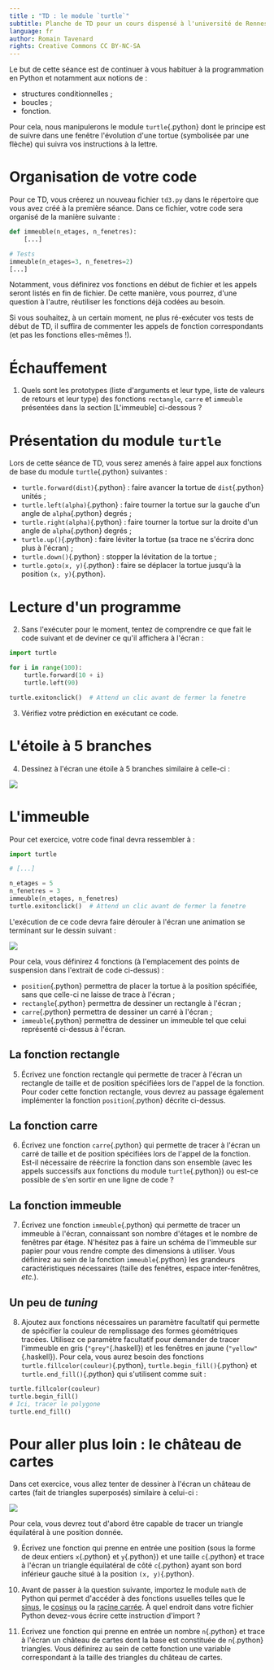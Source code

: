 ```yaml
---
title : "TD : le module `turtle`"
subtitle: Planche de TD pour un cours dispensé à l'université de Rennes 2
language: fr
author: Romain Tavenard
rights: Creative Commons CC BY-NC-SA
---
```


Le but de cette séance est de continuer à vous habituer à la programmation en Python et notamment aux notions de :

* structures conditionnelles ;
* boucles ;
* fonction.

Pour cela, nous manipulerons le module `turtle`{.python} dont le principe est de suivre dans une fenêtre l'évolution d'une tortue (symbolisée par une flèche) qui suivra vos instructions à la lettre.

# Organisation de votre code

Pour ce TD, vous créerez un nouveau fichier `td3.py` dans le répertoire que vous avez créé à la première séance.
Dans ce fichier, votre code sera organisé de la manière suivante :

```python
def immeuble(n_etages, n_fenetres):
    [...]

# Tests
immeuble(n_etages=3, n_fenetres=2)
[...]
```

Notamment, vous définirez vos fonctions en début de fichier et les appels seront listés en fin de fichier. De cette manière, vous pourrez, d'une question à l'autre, réutiliser les fonctions déjà codées au besoin.

Si vous souhaitez, à un certain moment, ne plus ré-exécuter vos tests de début de TD, il suffira de commenter les appels de fonction correspondants (et pas les fonctions elles-mêmes !).

# Échauffement

1. Quels sont les prototypes (liste d'arguments et leur type, liste de valeurs de retours et leur type) des fonctions `rectangle`, `carre` et `immeuble` présentées dans la section [L'immeuble] ci-dessous ?

# Présentation du module `turtle`

Lors de cette séance de TD, vous serez amenés à faire appel aux fonctions de base du module `turtle`{.python} suivantes :

* `turtle.forward(dist)`{.python} : faire avancer la tortue de `dist`{.python} unités ;
* `turtle.left(alpha)`{.python} : faire tourner la tortue sur la gauche d'un angle de `alpha`{.python} degrés ;
* `turtle.right(alpha)`{.python} : faire tourner la tortue sur la droite d'un angle de `alpha`{.python} degrés ;
* `turtle.up()`{.python} : faire léviter la tortue (sa trace ne s'écrira donc plus à l'écran) ;
* `turtle.down()`{.python} : stopper la lévitation de la tortue ;
* `turtle.goto(x, y)`{.python} : faire se déplacer la tortue jusqu'à la position `(x, y)`{.python}.

# Lecture d'un programme

2. Sans l'exécuter pour le moment, tentez de comprendre ce que fait le code suivant et de deviner ce qu'il affichera à l'écran :

```python
import turtle

for i in range(100):
    turtle.forward(10 + i)
    turtle.left(90)

turtle.exitonclick()  # Attend un clic avant de fermer la fenetre
```

3. Vérifiez votre prédiction en exécutant ce code.

# L'étoile à 5 branches

4. Dessinez à l'écran une étoile à 5 branches similaire à celle-ci :

![](img/star.png)

# L'immeuble

Pour cet exercice, votre code final devra ressembler à :

```python
import turtle

# [...]

n_etages = 5
n_fenetres = 3
immeuble(n_etages, n_fenetres)
turtle.exitonclick()  # Attend un clic avant de fermer la fenetre
```

L'exécution de ce code devra faire dérouler à l'écran une animation se terminant sur le dessin suivant :

![](img/immeuble.png)

Pour cela, vous définirez 4 fonctions (à l'emplacement des points de suspension dans l'extrait de code ci-dessus) :

* `position`{.python} permettra de placer la tortue à la position spécifiée, sans que celle-ci ne laisse de trace à l'écran ;
* `rectangle`{.python} permettra de dessiner un rectangle à l'écran ;
* `carre`{.python} permettra de dessiner un carré à l'écran ;
* `immeuble`{.python} permettra de dessiner un immeuble tel que celui représenté ci-dessus à l'écran.

## La fonction rectangle
5. Écrivez une fonction rectangle qui permette de tracer à l'écran un rectangle de taille et de position spécifiées lors de l'appel de la fonction. Pour coder cette fonction rectangle, vous devrez au passage également implémenter la fonction `position`{.python} décrite ci-dessus.

## La fonction carre
6. Écrivez une fonction `carre`{.python} qui permette de tracer à l'écran un carré de taille et de position spécifiées lors de l'appel de la fonction.
Est-il nécessaire de réécrire la fonction dans son ensemble (avec les appels successifs aux fonctions du module `turtle`{.python}) ou est-ce possible de s'en sortir en une ligne de code ?

## La fonction immeuble
7. Écrivez une fonction `immeuble`{.python} qui permette de tracer un immeuble à l'écran, connaissant son nombre d'étages et le nombre de fenêtres par étage.
N'hésitez pas à faire un schéma de l'immeuble sur papier pour vous rendre compte des dimensions à utiliser.
Vous définirez au sein de la fonction `immeuble`{.python} les grandeurs caractéristiques nécessaires (taille des fenêtres, espace inter-fenêtres, _etc._).

## Un peu de _tuning_
8. Ajoutez aux fonctions nécessaires un paramètre facultatif qui permette de spécifier la couleur de remplissage des formes géométriques tracées.
Utilisez ce paramètre facultatif pour demander de tracer l'immeuble en gris (`"grey"`{.haskell}) et les fenêtres en jaune (`"yellow"`{.haskell}).
Pour cela, vous aurez besoin des fonctions `turtle.fillcolor(couleur)`{.python}, `turtle.begin_fill()`{.python} et `turtle.end_fill()`{.python} qui s'utilisent comme suit :

```python
turtle.fillcolor(couleur)
turtle.begin_fill()
# Ici, tracer le polygone
turtle.end_fill()
```

# Pour aller plus loin : le château de cartes

Dans cet exercice, vous allez tenter de dessiner à l'écran un château de cartes (fait de triangles superposés) similaire à celui-ci :

![](img/pyramide.tiff)

Pour cela, vous devrez tout d'abord être capable de tracer un triangle équilatéral à une position donnée.

9. Écrivez une fonction qui prenne en entrée une position (sous la forme de deux entiers `x`{.python} et `y`{.python}) et une taille `c`{.python} et trace à l'écran un triangle équilatéral de côté `c`{.python} ayant son bord inférieur gauche situé à la position `(x, y)`{.python}.

10. Avant de passer à la question suivante, importez le module `math` de Python qui permet d'accéder à des fonctions usuelles telles que le [sinus](https://docs.python.org/3.7/library/math.html#math.sin), le [cosinus](https://docs.python.org/3.7/library/math.html#math.cos) ou la [racine carrée](https://docs.python.org/3.7/library/math.html#math.sqrt). À quel endroit dans votre fichier Python devez-vous écrire cette instruction d'import ?

11. Écrivez une fonction qui prenne en entrée un nombre `n`{.python} et trace à l'écran un château de cartes dont la base est constituée de `n`{.python} triangles.
Vous définirez au sein de cette fonction une variable correspondant à la taille des triangles du château de cartes.
